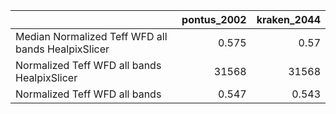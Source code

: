 |                                                    |   pontus_2002 |   kraken_2044 |
|:---------------------------------------------------|--------------:|--------------:|
| Median Normalized Teff WFD all bands HealpixSlicer |         0.575 |         0.57  |
| Normalized Teff WFD all bands HealpixSlicer        |     31568     |     31568     |
| Normalized Teff WFD all bands                      |         0.547 |         0.543 |

